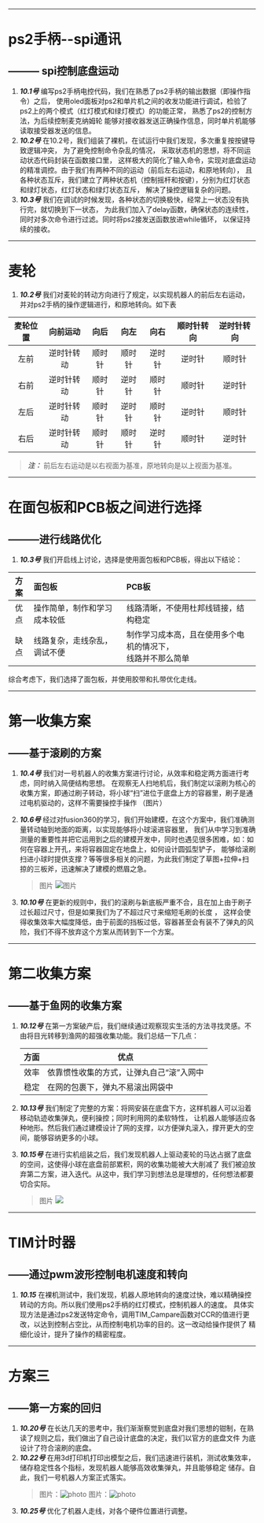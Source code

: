 ***  

# **ps2手柄--spi通讯**
## ——— spi控制底盘运动
1. ***10.1号*** 编写ps2手柄电控代码，我们在熟悉了ps2手柄的输出数据（即操作指令）之后，
使用oled面板对ps2和单片机之间的收发功能进行调试，检验了ps2上的两个模式（红灯模式和绿灯模式）的功能正常，
熟悉了ps2的控制方法，为后续控制麦克纳姆轮
能够对接收器发送正确操作信息，同时单片机能够读取接受器发送的信息。
2. ***10.2号*** 在10.2号，我们组装了裸机，在试运行中我们发现，多次重复按按键导致逻辑冲突，
为了避免控制命令杂乱的情况， 采取状态机的思想，将不同运动状态代码封装在函数接口里，
这样极大的简化了输入命令，实现对底盘运动的精准调控。由于我们有两种不同的运动（前后左右运动，和原地转向），
且各种状态互斥，我们建立了两种状态机（控制摇杆和按键），分别为红灯状态和绿灯状态，红灯状态和绿灯状态互斥， 
解决了操控逻辑复杂的问题。
3. ***10.3号*** 我们在调试的时候发现，各种状态的切换极快，经常上一状态没有执行完，就切换到下一状态，
为此我们加入了delay函数，确保状态的连续性，同时对多次命令进行过滤。同时将ps2接发送函数放进while循环，
以保证持续的接收。

***

# **麦轮**  
1. ***10.2号*** 我们对麦轮的转动方向进行了规定，以实现机器人的前后左右运动，并对ps2手柄的操作逻辑进行，和原地转向。如下表

| 麦轮位置 | 向前运动  | 向后  |  向左   |     向右      |  顺时针转向  | 逆时针转向 |
|:----:|:-----:|:---:|:-----:|:-----------:|:-------:|:-----:|
|  左前  | 逆时针转动 | 顺时针 |  顺时针  |     逆时针     |     逆时针    |   顺时针    |
|  右前  | 逆时针转动 |   顺时针  |  逆时针  |     顺时针     |    顺时针      |逆时针  |
|  左后  | 逆时针转动 |   顺时针  |  逆时针  |     顺时针     |    逆时针     |   顺时针    |
|  右后  | 逆时针转动 |   顺时针  |  顺时针  |     逆时针     |     顺时针    |    逆时针   |
> ***注：***
前后左右运动是以右视面为基准，原地转向是以上视面为基准。
***


# **在面包板和PCB板之间进行选择**
## ———进行线路优化
1. ***10.3号*** 我们开启线上讨论，选择是使用面包板和PCB板，得出以下结论：

|  方案  | 面包板            | PCB板                               |
|:----:|:---------------|:-----------------------------------|
|  优点  | 操作简单，制作和学习成本较低 | 线路清晰，不使用杜邦线链接，结构稳定                 |
|  缺点  | 线路复杂，走线杂乱，调试不便 | 制作学习成本高，且在使用多个电机的情况下，<br/>线路并不那么简单 |
综合考虑下，我们选择了面包板，并使用胶带和扎带优化走线。

***

# **第一收集方案**
## ——基于滚刷的方案
1. ***10.4号*** 我们对一号机器人的收集方案进行讨论，从效率和稳定两方面进行考虑，同时纳入简便结构思想。
在观察无人扫地机后，我们制定以滚刷为核心的收集方案，即通过刷子转动，将小球“扫”进位于底盘上方的容器里，刷子是通过电机驱动的，这样不需要操控手操作
（图片）
2. ***10.6号*** 经过对fusion360的学习，我们开始建模，在这个方案中，我们准确测量转动轴到地面的距离，以实现能够将小球滚进容器里，
我们从中学习到准确测量的重要性并把它运用到之后的建模开发中，同时也遇见很多困难，如：如何在容器上开孔，来将容器固定在地盘上，如何设计圆弧型铲子，
能够给滚刷扫进小球时提供支撑？等等很多相关的问题，为此我们制定了草图+拉伸+扫掠的三板斧，迅速解决了建模的燃眉之急。
    > 图片 ![图片](https://github.com/cmz488/CRTC_all/blob/main/%E5%9B%BE%E7%89%87/IMG_20251017_002535.jpg)

3. ***10.10号*** 在更新的规则中，我们的滚刷与新底板严重不合，且在加上由于刷子过长超过尺寸，但是如果我们为了不超过尺寸来缩短毛刷的长度 ，
这样会使得收集效率大幅度降低，由于前面的挡板过低，容器甚至会有装不了弹丸的风险，我们不得不放弃这个方案从而转到下一个方案。

***

# **第二收集方案**
## ——基于鱼网的收集方案
1. ***10.12号*** 在第一方案破产后，我们继续通过观察现实生活的方法寻找灵感。不由将目光转移到渔网的超强收集功能。我们总结一下几点：
    
    | 方面 | 优点                    |
    |----|-----------------------|
    | 效率 | 依靠惯性收集的方式，让弹丸自己“滚”入网中 |
    | 稳定 | 在网的包裹下，弹丸不易滚出网袋中      |  

2. ***10.13号*** 我们制定了完整的方案：将网安装在底盘下方，这样机器人可以沿着移动轨迹收集弹丸，便利操控；同时利用网的柔软特性，
让机器人能够适应各种地形。然后我们通过建模设计了网的支撑，以方便弹丸滚入，撑开更大的空间，能够容纳更多的小球。
3.  ***10.15号*** 在进行实机组装之后，我们发现机器人上驱动麦轮的马达占据了底盘的空间，这使得小球在底盘前部累积，网的收集功能被大大削减了
我们被迫放弃第二方案，进入迭代。从这中，我们学习到想法总是理想的，任何想法都要切合实际。
    > 图片 ![](https://github.com/cmz488/CRTC_all/blob/main/%E5%9B%BE%E7%89%87/IMG_20251023_144900.jpg)

***

# **TIM计时器**
## ——通过pwm波形控制电机速度和转向
1. ***10.15*** 在裸机测试中，我们发现，机器人原地转向的速度过快，难以精确操控转动的方向。所以我们使用ps2手柄的红灯模式，控制机器人的速度。
具体实现方法是通过ps2发送特定命令，调用TIM_Campare函数对CCR的值进行更改，以达到控制占空比，从而控制电机功率的目的。这一改动给操作提供了
精细化设计，提升了操作的精密程度。

*** 

# **方案三**
## ——第一方案的回归
1. ***10.20号*** 在长达几天的思考中，我们渐渐察觉到底盘对我们思想的钳制，在熟读了规则之后，我们做出了自己设计底盘的决定，我们以官方的底盘文件
为底设计了符合滚刷的底盘。
2.  ***10.22号*** 在用3d打印机打印出模型之后，我们迅速进行装机，测试收集效率，储存稳定性各个指标，发现机器人能够高效收集弹丸，并且能够稳定
储存。自此，我们一号机器人方案正式落实。
    > 图片：![photo](https://github.com/cmz488/CRTC_all/blob/main/%E5%9B%BE%E7%89%87/2B4CD31F92342293063E53C42FDF9BDE.jpg)
    > 图片：![photo](https://github.com/cmz488/CRTC_all/blob/main/%E5%9B%BE%E7%89%87/%E5%B0%8F%E8%BD%A6%E5%BB%BA%E6%A8%A1%E5%9B%BE2.png)
3. ***10.25号*** 优化了机器人走线，对各个硬件位置进行调整。

